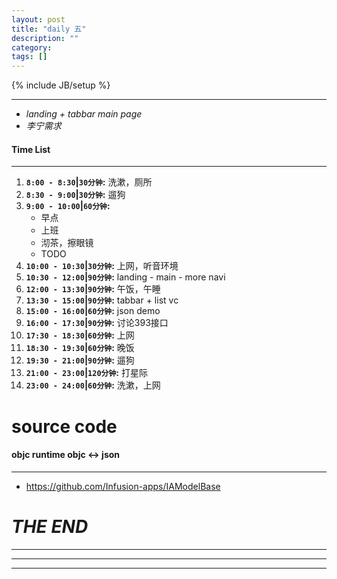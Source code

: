 ```yaml
---
layout: post
title: "daily 五"
description: ""
category: 
tags: []
---
```

{% include JB/setup %}
***
* *landing + tabbar main page*
* *李宁需求*

#### Time List
***
1. **`8:00 - 8:30`|`30分钟`:** 洗漱，厕所
2. **`8:30 - 9:00`|`30分钟`:** 遛狗
3. **`9:00 - 10:00`|`60分钟`:**
	* 早点
	* 上班
	* 沏茶，擦眼镜
	* TODO
3. **`10:00 - 10:30`|`30分钟`:** 上网，听音环境
4. **`10:30 - 12:00`|`90分钟`:** landing  - main - more navi
5. **`12:00 - 13:30`|`90分钟`:** 午饭，午睡
6. **`13:30 - 15:00`|`90分钟`:** tabbar + list vc
7. **`15:00 - 16:00`|`60分钟`:** json demo
8. **`16:00 - 17:30`|`90分钟`:** 讨论393接口
9. **`17:30 - 18:30`|`60分钟`:** 上网
10. **`18:30 - 19:30`|`60分钟`:** 晚饭
11. **`19:30 - 21:00`|`90分钟`:** 遛狗
12. **`21:00 - 23:00`|`120分钟`:** 打星际
13. **`23:00 - 24:00`|`60分钟`:** 洗漱，上网

# source code
#### objc runtime objc <-> json
***
* https://github.com/Infusion-apps/IAModelBase

# *THE END*
***
***
***